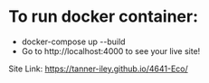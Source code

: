 # To run docker container:

- docker-compose up --build
- Go to http://localhost:4000 to see your live site!


Site Link: https://tanner-iley.github.io/4641-Eco/
